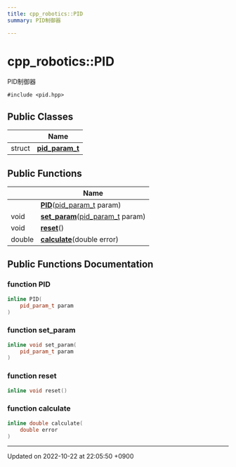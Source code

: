 ```yaml
---
title: cpp_robotics::PID
summary: PID制御器 

---
```


# cpp_robotics::PID



PID制御器 


`#include <pid.hpp>`

## Public Classes

|                | Name           |
| -------------- | -------------- |
| struct | **[pid_param_t](/cpp_robotics/doxybook/Classes/structcpp__robotics_1_1PID_1_1pid__param__t/)**  |

## Public Functions

|                | Name           |
| -------------- | -------------- |
| | **[PID](/cpp_robotics/doxybook/Classes/classcpp__robotics_1_1PID/#function-pid)**([pid_param_t](/cpp_robotics/doxybook/Classes/structcpp__robotics_1_1PID_1_1pid__param__t/) param) |
| void | **[set_param](/cpp_robotics/doxybook/Classes/classcpp__robotics_1_1PID/#function-set-param)**([pid_param_t](/cpp_robotics/doxybook/Classes/structcpp__robotics_1_1PID_1_1pid__param__t/) param) |
| void | **[reset](/cpp_robotics/doxybook/Classes/classcpp__robotics_1_1PID/#function-reset)**() |
| double | **[calculate](/cpp_robotics/doxybook/Classes/classcpp__robotics_1_1PID/#function-calculate)**(double error) |

## Public Functions Documentation

### function PID

```cpp
inline PID(
    pid_param_t param
)
```


### function set_param

```cpp
inline void set_param(
    pid_param_t param
)
```


### function reset

```cpp
inline void reset()
```


### function calculate

```cpp
inline double calculate(
    double error
)
```


-------------------------------

Updated on 2022-10-22 at 22:05:50 +0900